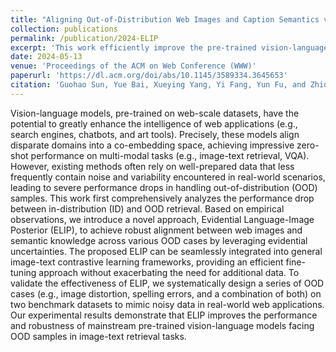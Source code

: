 ```yaml
---
title: "Aligning Out-of-Distribution Web Images and Caption Semantics via Evidential Learning"
collection: publications
permalink: /publication/2024-ELIP
excerpt: 'This work efficiently improve the pre-trained vision-language networks in terms of robustness and performance when handling ID and OOD cases in image-text retrieval tasks via evidence knowledge.'
date: 2024-05-13
venue: 'Proceedings of the ACM on Web Conference (WWW)'
paperurl: 'https://dl.acm.org/doi/abs/10.1145/3589334.3645653'
citation: 'Guohao Sun, Yue Bai, Xueying Yang, Yi Fang, Yun Fu, and Zhiqiang Tao. 2024. Aligning Out-of-Distribution Web Images and Caption Semantics via Evidential Learning. WWW.'
---
```


Vision-language models, pre-trained on web-scale datasets, have the potential to greatly enhance the intelligence of web applications (e.g., search engines, chatbots, and art tools). Precisely, these models align disparate domains into a co-embedding space, achieving impressive zero-shot performance on multi-modal tasks (e.g., image-text retrieval, VQA). However, existing methods often rely on well-prepared data that less frequently contain noise and variability encountered in real-world scenarios, leading to severe performance drops in handling out-of-distribution (OOD) samples. This work first comprehensively analyzes the performance drop between in-distribution (ID) and OOD retrieval. Based on empirical observations, we introduce a novel approach, Evidential Language-Image Posterior (ELIP), to achieve robust alignment between web images and semantic knowledge across various OOD cases by leveraging evidential uncertainties. The proposed ELIP can be seamlessly integrated into general image-text contrastive learning frameworks, providing an efficient fine-tuning approach without exacerbating the need for additional data. To validate the effectiveness of ELIP, we systematically design a series of OOD cases (e.g., image distortion, spelling errors, and a combination of both) on two benchmark datasets to mimic noisy data in real-world web applications. Our experimental results demonstrate that ELIP improves the performance and robustness of mainstream pre-trained vision-language models facing OOD samples in image-text retrieval tasks.